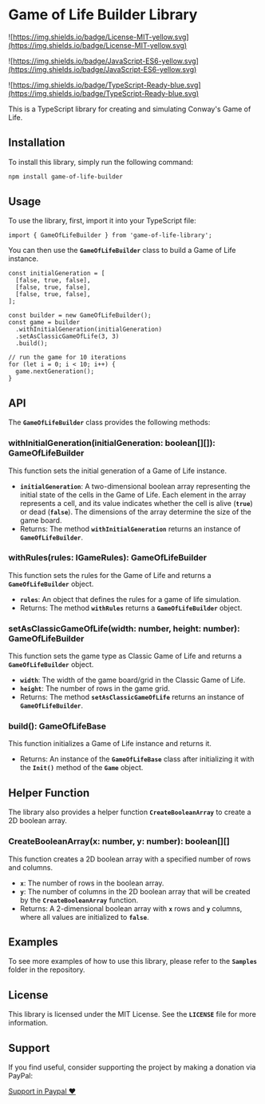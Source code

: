 # Game of Life Builder Library

![https://img.shields.io/badge/License-MIT-yellow.svg](https://img.shields.io/badge/License-MIT-yellow.svg)

![https://img.shields.io/badge/JavaScript-ES6-yellow.svg](https://img.shields.io/badge/JavaScript-ES6-yellow.svg)

![https://img.shields.io/badge/TypeScript-Ready-blue.svg](https://img.shields.io/badge/TypeScript-Ready-blue.svg)

This is a TypeScript library for creating and simulating Conway's Game of Life.

## **Installation**

To install this library, simply run the following command:

```bash
npm install game-of-life-builder
```

## **Usage**

To use the library, first, import it into your TypeScript file:

```tsx
import { GameOfLifeBuilder } from 'game-of-life-library';

```

You can then use the **`GameOfLifeBuilder`** class to build a Game of Life instance.

```tsx
const initialGeneration = [
  [false, true, false],
  [false, true, false],
  [false, true, false],
];

const builder = new GameOfLifeBuilder();
const game = builder
  .withInitialGeneration(initialGeneration)
  .setAsClassicGameOfLife(3, 3)
  .build();

// run the game for 10 iterations
for (let i = 0; i < 10; i++) {
  game.nextGeneration();
}
```

## **API**

The **`GameOfLifeBuilder`** class provides the following methods:

### **withInitialGeneration(initialGeneration: boolean[][]): GameOfLifeBuilder**

This function sets the initial generation of a Game of Life instance.

- **`initialGeneration`**: A two-dimensional boolean array representing the initial state of the cells in the Game of Life. Each element in the array represents a cell, and its value indicates whether the cell is alive (**`true`**) or dead (**`false`**). The dimensions of the array determine the size of the game board.
- Returns: The method **`withInitialGeneration`** returns an instance of **`GameOfLifeBuilder`**.

### **withRules(rules: IGameRules): GameOfLifeBuilder**

This function sets the rules for the Game of Life and returns a **`GameOfLifeBuilder`** object.

- **`rules`**: An object that defines the rules for a game of life simulation.
- Returns: The method **`withRules`** returns a **`GameOfLifeBuilder`** object.

### **setAsClassicGameOfLife(width: number, height: number): GameOfLifeBuilder**

This function sets the game type as Classic Game of Life and returns a **`GameOfLifeBuilder`** object.

- **`width`**: The width of the game board/grid in the Classic Game of Life.
- **`height`**: The number of rows in the game grid.
- Returns: The method **`setAsClassicGameOfLife`** returns an instance of **`GameOfLifeBuilder`**.

### **build(): GameOfLifeBase**

This function initializes a Game of Life instance and returns it.

- Returns: An instance of the **`GameOfLifeBase`** class after initializing it with the **`Init()`** method of the **`Game`** object.

## **Helper Function**

The library also provides a helper function **`CreateBooleanArray`** to create a 2D boolean array.

### **CreateBooleanArray(x: number, y: number): boolean[][]**

This function creates a 2D boolean array with a specified number of rows and columns.

- **`x`**: The number of rows in the boolean array.
- **`y`**: The number of columns in the 2D boolean array that will be created by the **`CreateBooleanArray`** function.
- Returns: A 2-dimensional boolean array with **`x`** rows and **`y`** columns, where all values are initialized to **`false`**.

## **Examples**

To see more examples of how to use this library, please refer to the **`Samples`** folder in the repository.

## **License**

This library is licensed under the MIT License. See the **`LICENSE`** file for more information.

## **Support**
If you find useful, consider supporting the project by making a donation via PayPal:

[Support in Paypal ♥️ ](https://www.paypal.com/donate/?hosted_button_id=Z6KKYZKYY25CW)